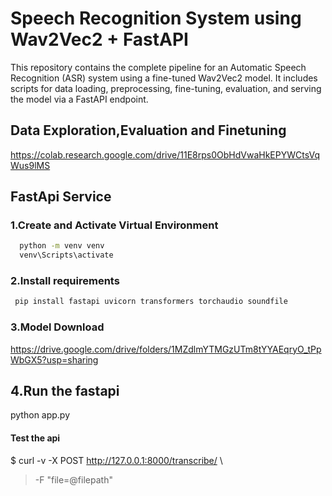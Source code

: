 
# Speech Recognition System using Wav2Vec2 + FastAPI

This repository contains the complete pipeline for an Automatic Speech Recognition (ASR) system using a fine-tuned Wav2Vec2 model. It includes scripts for data loading, preprocessing, fine-tuning, evaluation, and serving the model via a FastAPI endpoint.



## Data Exploration,Evaluation and Finetuning
https://colab.research.google.com/drive/11E8rps0ObHdVwaHkEPYWCtsVqWus9lMS


## FastApi Service

### 1.Create and Activate Virtual Environment
```bash
  python -m venv venv
  venv\Scripts\activate
```

### 2.Install requirements
```bash
 pip install fastapi uvicorn transformers torchaudio soundfile

```

### 3.Model Download
https://drive.google.com/drive/folders/1MZdlmYTMGzUTm8tYYAEqryO_tPpWbGX5?usp=sharing

## 4.Run the fastapi
python app.py

#### Test the api
$ curl -v -X POST http://127.0.0.1:8000/transcribe/ \
>   -F "file=@filepath"




